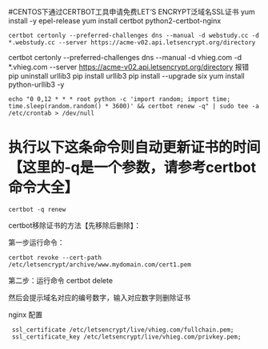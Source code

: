 #CENTOS下通过CERTBOT工具申请免费LET‘S ENCRYPT泛域名SSL证书
    yum install -y epel-release
    yum install certbot python2-certbot-nginx



    certbot certonly --preferred-challenges dns --manual -d webstudy.cc -d *.webstudy.cc --server https://acme-v02.api.letsencrypt.org/directory
certbot certonly --preferred-challenges dns --manual -d vhieg.com -d *.vhieg.com --server https://acme-v02.api.letsencrypt.org/directory
报错
pip uninstall urllib3
pip install urllib3
pip install --upgrade six
yum install python-urllib3 -y



    echo "0 0,12 * * * root python -c 'import random; import time; time.sleep(random.random() * 3600)' && certbot renew -q" | sudo tee -a /etc/crontab > /dev/null



# 执行以下这条命令则自动更新证书的时间【这里的-q是一个参数，请参考certbot命令大全】
    certbot -q renew


certbot移除证书的方法【先移除后删除】：

第一步运行命令：

    certbot revoke --cert-path /etc/letsencrypt/archive/www.mydomain.com/cert1.pem

第二步：运行命令
certbot delete

然后会提示域名对应的编号数字，输入对应数字则删除证书



nginx 配置

     ssl_certificate /etc/letsencrypt/live/vhieg.com/fullchain.pem;
     ssl_certificate_key /etc/letsencrypt/live/vhieg.com/privkey.pem;
